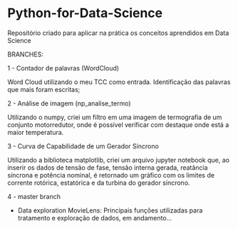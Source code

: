 # Python-for-Data-Science

Repositório criado para aplicar na prática os conceitos aprendidos em Data Science

BRANCHES:

1 - Contador de palavras (WordCloud)

Word Cloud utilizando o meu TCC como entrada. Identificação das palavras que mais foram escritas;

2 - Análise de imagem (np_analise_termo)

Utilizando o numpy, criei um filtro em uma imagem de termografia de um conjunto motorredutor, onde é possível verificar
com destaque onde está a maior temperatura.

3 - Curva de Capabilidade de um Gerador Síncrono

Utilizando a biblioteca matplotlib, criei um arquivo jupyter notebook que, ao inserir os dados de tensão de fase, tensão interna gerada, reatância síncrona e potência nominal, é retornado um gráfico com os limites de corrente rotórica, estatórica e da turbina do gerador síncrono.

4 - master branch

- Data exploration MovieLens: Principais funções utilizadas para tratamento e exploração de dados, em andamento...


